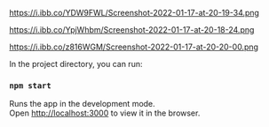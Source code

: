 

https://i.ibb.co/YDW9FWL/Screenshot-2022-01-17-at-20-19-34.png

https://i.ibb.co/YpjWhbm/Screenshot-2022-01-17-at-20-18-24.png

https://i.ibb.co/z816WGM/Screenshot-2022-01-17-at-20-20-00.png

In the project directory, you can run:

### `npm start`

Runs the app in the development mode.\
Open [http://localhost:3000](http://localhost:3000) to view it in the browser.





